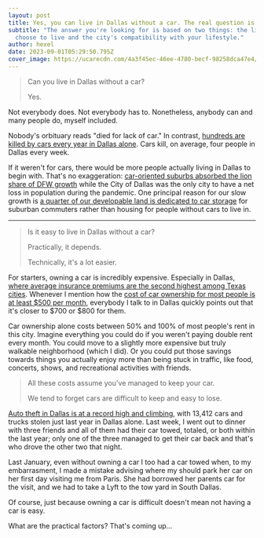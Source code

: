 ```yaml
---
layout: post
title: Yes, you can live in Dallas without a car. The real question is...
subtitle: "The answer you're looking for is based on two things: the life you
  choose to live and the city's compatibility with your lifestyle."
author: hexel
date: 2023-09-01T05:29:50.795Z
cover_image: https://ucarecdn.com/4a3f45ec-46ee-4780-becf-98258dca47e4/
---
```

> Can you live in Dallas without a car?
>
> Yes.

Not everybody does. Not everybody has to. Nonetheless, anybody can and many people do, myself included.

Nobody's orbituary reads "died for lack of car." In contrast, [hundreds are killed by cars every year in Dallas alone](https://www.dmagazine.com/frontburner/2021/11/dallas-has-the-second-worst-traffic-fatality-rate-in-the-country/). Cars kill, on average, four people in Dallas every week.

If it weren't for cars, there would be more people actually living in Dallas to begin with. That's no exaggeration: [car-oriented suburbs absorbed the lion share of DFW growth](https://www.dmagazine.com/frontburner/2023/05/dfw-grew-faster-than-any-region-in-the-u-s-last-year-but-dallas-didnt-make-up-its-losses/) while the City of Dallas was the only city to have a net loss in population during the pandemic. One principal reason for our slow growth is [a quarter of our developable land is dedicated to car storage](https://www.dmagazine.com/frontburner/2023/03/a-quarter-of-downtown-dallas-is-parking-lots-could-that-change/) for suburban commuters rather than housing for people without cars to live in.

- - -

> Is it easy to live in Dallas without a car?
>
> Practically, it depends.
>
> Technically, it's a lot easier.

For starters, owning a car is incredibly expensive. Especially in Dallas, [where average insurance premiums are the second highest among Texas cities](https://www.compare.com/auto-insurance/by-state/texas/dallas-car-insurance#:~:text=The%20average%20cost%20of%20car,(and%20the%20national%20average).). Whenever I mention how the [cost of car ownership for most people is at least $500 per month](https://www.nerdwallet.com/article/loans/auto-loans/total-cost-owning-car), everybody I talk to in Dallas quickly points out that it's closer to $700 or $800 for them.

Car ownership alone costs between 50% and 100% of most people's rent in this city. Imagine everything you could do if you weren't paying double rent every month. You could move to a slightly more expensive but truly walkable neighborhood (which I did). Or you could put those savings towards things you actually enjoy more than being stuck in traffic, like food, concerts, shows, and recreational activities with friends.

> All these costs assume you've managed to keep your car.
>
> We tend to forget cars are difficult to keep and easy to lose.

[Auto theft in Dallas is at a record high and climbing](https://www.cbsnews.com/texas/news/auto-theft-reports-hitting-new-highs-in-north-texas/), with 13,412 cars and trucks stolen just last year in Dallas alone. Last week, I went out to dinner with three friends and all of them had their car towed, totaled, or both within the last year; only one of the three managed to get their car back and that's who drove the other two that night.

Last January, even without owning a car I too had a car towed when, to my embarrasment, I made a mistake advising where my should park her car on her first day visiting me from Paris. She had borrowed her parents car for the visit, and we had to take a Lyft to the tow yard in South Dallas.

Of course, just because owning a car is difficult doesn't mean not having a car is easy.

What are the practical factors? That's coming up...